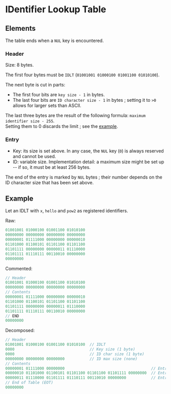 # IDentifier Lookup Table

## Elements

The table ends when a `NUL` key is encountered.

### Header

Size: 8 bytes.

The first four bytes must be `IDLT` (`01001001 01000100 01001100 01010100`).

The next byte is cut in parts:

-   The first four bits are `key size - 1` in bytes.
-   The last four bits are `ID character size - 1` in bytes ; setting it to `>0` allows for larger sets than ASCII.

The last three bytes are the result of the following formula: `maximum identifier size - 255`.\
Setting them to 0 discards the limit ; see the [example](#example).

### Entry

-   Key: its size is set above. In any case, the `NUL` key (`0`) is always reserved and cannot be used.
-   ID: variable size. Implementation detail: a maximum size might be set up -- if so, it must be at least 256 bytes.

The end of the entry is marked by `NUL` bytes ; their number depends on the ID character size that has been set above.

## Example

Let an IDLT with `x`, `hello` and `pow2` as registered identifiers.

Raw:

```rs
01001001 01000100 01001100 01010100
00000000 00000000 00000000 00000000
00000001 01111000 00000000 00000010
01101000 01100101 01101100 01101100
01101111 00000000 00000011 01110000
01101111 01110111 00110010 00000000
00000000
```

Commented:

```rs
// Header
01001001 01000100 01001100 01010100
00000000 00000000 00000000 00000000
// Contents
00000001 01111000 00000000 00000010
01101000 01100101 01101100 01101100
01101111 00000000 00000011 01110000
01101111 01110111 00110010 00000000
// END
00000000
```

Decomposed:

```rs
// Header
01001001 01000100 01001100 01010100  // IDLT
0000                                 // Key size (1 byte)
0000                                 // ID char size (1 byte)
00000000 00000000 00000000           // ID max size (none)
// Contents
00000001 01111000 00000000                                      // Entry: key=1, id='x'
00000010 01101000 01100101 01101100 01101100 01101111 00000000  // Entry: key=2, id='hello'
00000011 01110000 01101111 01110111 00110010 00000000           // Entry: key=3, id='pow2'
// End of Table (EOT)
00000000
```
